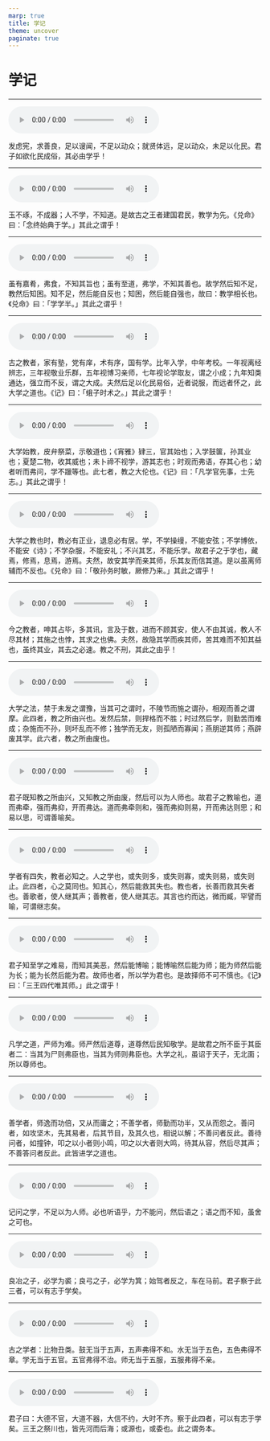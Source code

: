 ```yaml
---
marp: true
title: 学记
theme: uncover
paginate: true
---
```


# 学记

---

![](assets/audios/18/1.mp3)

发虑宪，求善良，足以𫍲闻，不足以动众；就贤体远，足以动众，未足以化民。君子如欲化民成俗，其必由学乎！

---

![](assets/audios/18/2.mp3)

玉不琢，不成器；人不学，不知道。是故古之王者建国君民，教学为先。《兑命》曰：「念终始典于学。」其此之谓乎！

---

![](assets/audios/18/3.mp3)

虽有嘉肴，弗食，不知其旨也；虽有至道，弗学，不知其善也。故学然后知不足，教然后知困。知不足，然后能自反也；知困，然后能自强也，故曰：教学相长也。《兑命》曰：「学学半。」其此之谓乎！

---

![](assets/audios/18/4.mp3)

古之教者，家有塾，党有庠，术有序，国有学。比年入学，中年考校。一年视离经辨志，三年视敬业乐群，五年视博习亲师，七年视论学取友，谓之小成；九年知类通达，强立而不反，谓之大成。夫然后足以化民易俗，近者说服，而远者怀之，此大学之道也。《记》曰：「蛾子时术之。」其此之谓乎！

---

![](assets/audios/18/5.mp3)

大学始教，皮弁祭菜，示敬道也；《宵雅》肄三，官其始也；入学鼓箧，孙其业也；夏楚二物，收其威也；未卜禘不视学，游其志也；时观而弗语，存其心也；幼者听而弗问，学不躐等也。此七者，教之大伦也。《记》曰：「凡学官先事，士先志。」其此之谓乎！

---

![](assets/audios/18/6.mp3)

大学之教也时，教必有正业，退息必有居。学，不学操缦，不能安弦；不学博依，不能安《诗》；不学杂服，不能安礼；不兴其艺，不能乐学。故君子之于学也，藏焉，修焉，息焉，游焉。夫然，故安其学而亲其师，乐其友而信其道。是以虽离师辅而不反也。《兑命》曰：「敬孙务时敏，厥修乃来。」其此之谓乎！

---

![](assets/audios/18/7.mp3)

今之教者，呻其占毕，多其讯，言及于数，进而不顾其安，使人不由其诚，教人不尽其材；其施之也悖，其求之也佛。夫然，故隐其学而疾其师，苦其难而不知其益也，虽终其业，其去之必速。教之不刑，其此之由乎！

---

![](assets/audios/18/8.mp3)

大学之法，禁于未发之谓豫，当其可之谓时，不陵节而施之谓孙，相观而善之谓摩。此四者，教之所由兴也。发然后禁，则捍格而不胜；时过然后学，则勤苦而难成；杂施而不孙，则坏乱而不修；独学而无友，则孤陋而寡闻；燕朋逆其师；燕辟废其学。此六者，教之所由废也。

---

![](assets/audios/18/9.mp3)

君子既知教之所由兴，又知教之所由废，然后可以为人师也。故君子之教喻也，道而弗牵，强而弗抑，开而弗达。道而弗牵则和，强而弗抑则易，开而弗达则思；和易以思，可谓善喻矣。

---

![](assets/audios/18/10.mp3)

学者有四失，教者必知之。人之学也，或失则多，或失则寡，或失则易，或失则止。此四者，心之莫同也。知其心，然后能救其失也。教也者，长善而救其失者也。善歌者，使人继其声；善教者，使人继其志。其言也约而达，微而臧，罕譬而喻，可谓继志矣。

---

![](assets/audios/18/11.mp3)

君子知至学之难易，而知其美恶，然后能博喻；能博喻然后能为师；能为师然后能为长；能为长然后能为君。故师也者，所以学为君也。是故择师不可不慎也。《记》曰：「三王四代唯其师。」此之谓乎！

---

![](assets/audios/18/12.mp3)

凡学之道，严师为难。师严然后道尊，道尊然后民知敬学。是故君之所不臣于其臣者二：当其为尸则弗臣也，当其为师则弗臣也。大学之礼，虽诏于天子，无北面；所以尊师也。

---

![](assets/audios/18/13.mp3)

善学者，师逸而功倍，又从而庸之；不善学者，师勤而功半，又从而怨之。善问者，如攻坚木，先其易者，后其节目，及其久也，相说以解；不善问者反此。善待问者，如撞钟，叩之以小者则小鸣，叩之以大者则大鸣，待其从容，然后尽其声；不善答问者反此。此皆进学之道也。

---

![](assets/audios/18/14.mp3)

记问之学，不足以为人师。必也听语乎，力不能问，然后语之；语之而不知，虽舍之可也。

---

![](assets/audios/18/15.mp3)

良冶之子，必学为裘；良弓之子，必学为箕；始驾者反之，车在马前。君子察于此三者，可以有志于学矣。

---

![](assets/audios/18/16.mp3)

古之学者：比物丑类。鼓无当于五声，五声弗得不和。水无当于五色，五色弗得不章。学无当于五官。五官弗得不治。师无当于五服，五服弗得不亲。

---

![](assets/audios/18/17.mp3)

君子曰：大德不官，大道不器，大信不约，大时不齐。察于此四者，可以有志于学矣。三王之祭川也，皆先河而后海；或源也，或委也。此之谓务本。